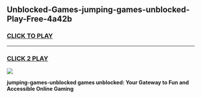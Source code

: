 
## Unblocked-Games-jumping-games-unblocked-Play-Free-4a42b
<h3>
<a href="https://premium76.site?title=jumping-games-unblocked&ref=23A">CLICK TO PLAY</a></h3>
<hr>

<h3>
<a href="https://premium76.site?title=jumping-games-unblocked&ref=23A">CLICK 2 PLAY</a>
  
</h3>

<a href="https://premium76.site?title=jumping-games-unblocked&ref=23A"><img src="https://clearcache.store/games.png"></a>


**jumping-games-unblocked games unblocked: Your Gateway to Fun and Accessible Online Gaming**
